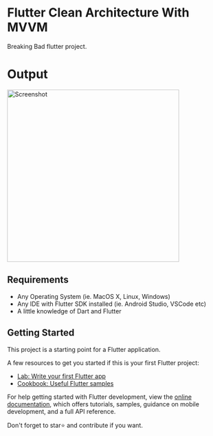 # Flutter Clean Architecture With MVVM

Breaking Bad flutter project.

# Output

<img src="assets/images/Screenshot_20220814_112106" height="400" alt="Screenshot"/> 

## Requirements

- Any Operating System (ie. MacOS X, Linux, Windows)
- Any IDE with Flutter SDK installed (ie. Android Studio, VSCode etc)
- A little knowledge of Dart and Flutter

## Getting Started

This project is a starting point for a Flutter application.

A few resources to get you started if this is your first Flutter project:

- [Lab: Write your first Flutter app](https://docs.flutter.dev/get-started/codelab)
- [Cookbook: Useful Flutter samples](https://docs.flutter.dev/cookbook)

For help getting started with Flutter development, view the
[online documentation](https://docs.flutter.dev/), which offers tutorials,
samples, guidance on mobile development, and a full API reference.

Don't forget to star⭐ and contribute if you want.

